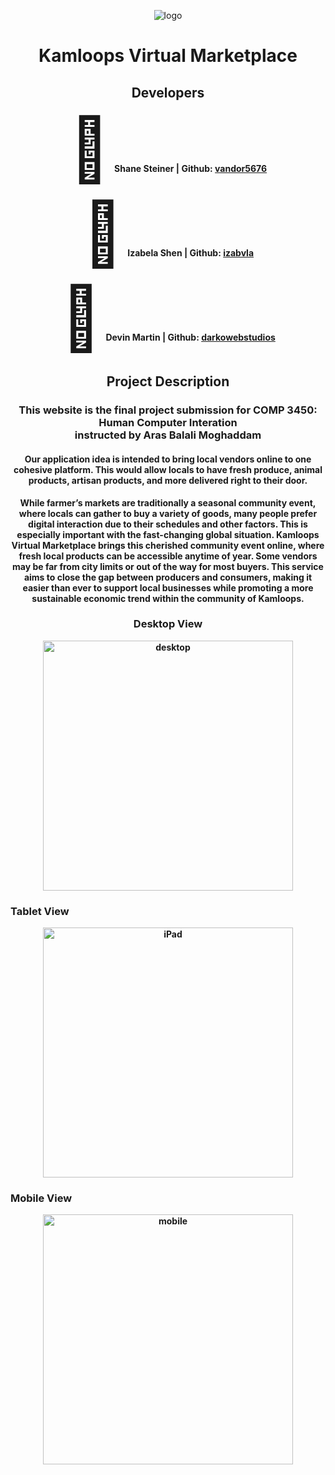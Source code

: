 <p align="center"><img src="https://i.ibb.co/QQbyywJ/logo.png" alt="logo" border="0"></p>

<h1 align="center"><b>Kamloops Virtual Marketplace<b></h1>
    
<h2 align="center"><b>Developers</b></h2>
<p align="center"><span style='font-size:100px;'>&#128019;</span> &nbsp;Shane Steiner | Github: <a href="https://github.com/vandor5676">vandor5676</a></p>
<p align="center"><span style='font-size:100px;'>&#127812;</span> &nbsp;Izabela Shen | Github: <a href="https://github.com/izabvla">izabvla</a></p>
<p align="center"><span style='font-size:100px;'>&#127803;</span> &nbsp;Devin Martin | Github: <a href="https://github.com/darkowebstudios">darkowebstudios</a></p>

<h2 align="center">Project Description</h2>
<h3 align="center">This website is the final project submission for COMP 3450: Human Computer Interation <br> instructed by Aras Balali Moghaddam</h3>
<h4 align="center">Our application idea is intended to bring local vendors online to one cohesive platform.
This would allow locals to have fresh produce, animal products, artisan products, and
more delivered right to their door.
</h4>

<p align="center">While farmer’s markets are traditionally a seasonal community event, where locals can gather to buy a variety of goods, many people prefer digital interaction due to their schedules and other factors. This is especially important with the fast-changing global situation. Kamloops Virtual Marketplace brings this cherished community event online, where fresh local products can be accessible anytime of year. Some vendors may be far from city limits or out of the way for most buyers. This service aims to close the gap between producers and consumers, making it easier than ever to support local businesses while promoting a more sustainable economic trend within the community of Kamloops.
</p>

<h3 align="center"><b>Desktop View</b></h3>
<p align="center"><img src="https://i.ibb.co/Fgc4S7B/desktop.png" alt="desktop" width='400px'></p>
<h3><b>Tablet View</b></h3>
<p align="center"><img src="https://i.ibb.co/S54bfZ2/iPad.png" alt="iPad" width='400px'></p>
<h3><b>Mobile View</b></h3>
<p align="center"><img src="https://i.ibb.co/58SjrYs/mobile.png" alt="mobile" width='400px'></p>
